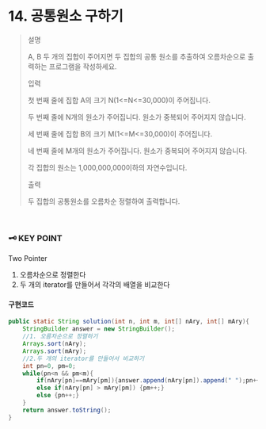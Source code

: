 # 14. 공통원소 구하기
>설명
>
>A, B 두 개의 집합이 주어지면 두 집합의 공통 원소를 추출하여 오름차순으로 출력하는 프로그램을 작성하세요.
>
>입력
>
>첫 번째 줄에 집합 A의 크기 N(1<=N<=30,000)이 주어집니다.
>
>두 번째 줄에 N개의 원소가 주어집니다. 원소가 중복되어 주어지지 않습니다.
>
>세 번째 줄에 집합 B의 크기 M(1<=M<=30,000)이 주어집니다.
>
>네 번째 줄에 M개의 원소가 주어집니다. 원소가 중복되어 주어지지 않습니다.
>
>각 집합의 원소는 1,000,000,000이하의 자연수입니다.
>
>출력
>
>두 집합의 공통원소를 오름차순 정렬하여 출력합니다.

<br>

### 🗝️ KEY POINT
Two Pointer
1. 오름차순으로 정렬한다
2. 두 개의 iterator를 만들어서 각각의 배열을 비교한다 

#### 구현코드

``` java
public static String solution(int n, int m, int[] nAry, int[] mAry){
    StringBuilder answer = new StringBuilder();
    //1. 오름차순으로 정렬하기
    Arrays.sort(nAry);
    Arrays.sort(mAry);
    //2.두 개의 iterator를 만들어서 비교하기
    int pn=0, pm=0;
    while(pn<n && pm<m){
        if(nAry[pn]==mAry[pm]){answer.append(nAry[pn]).append(" ");pn++;pm++;}
        else if(nAry[pn] > mAry[pm]) {pm++;}
        else {pn++;}
    }
    return answer.toString();
}
```